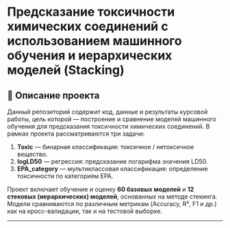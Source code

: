 # Предсказание токсичности химических соединений с использованием машинного обучения и иерархических моделей (Stacking)

## 📘 Описание проекта

Данный репозиторий содержит код, данные и результаты курсовой работы, цель которой — построение и сравнение моделей машинного обучения для предсказания токсичности химических соединений. В рамках проекта рассматриваются три задачи:

1. **Toxic** — бинарная классификация: токсичное / нетоксичное вещество.  
2. **logLD50** — регрессия: предсказание логарифма значения LD50.  
3. **EPA_category** — мультиклассовая классификация: определение токсичности по категориям EPA.

Проект включает обучение и оценку **60 базовых моделей** и **12 стековых (иерархических) моделей**, основанных на методе стекинга. Модели сравниваются по различным метрикам (Accuracy, R², F1 и др.) как на кросс-валидации, так и на тестовой выборке.

---
